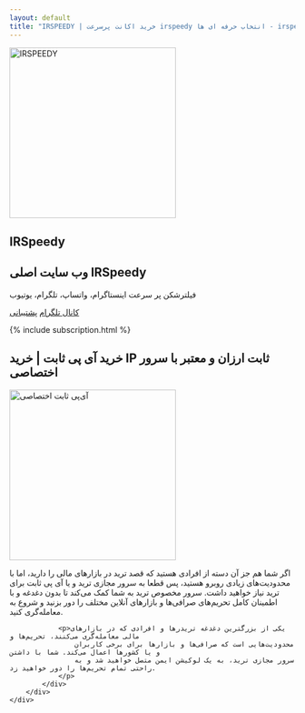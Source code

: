 ```yaml
---
layout: default
title: "IRSPEEDY | خرید اکانت پرسرعت irspeedy انتخاب حرفه ای ها - irspeedy"
---
```


<section class="hero-section text-light text-center py-5">
  <div class="container text-center">
    <div class="row">
      <div class="col">
        <img src="{{ '/assets/images/IRSPEEDY-L.webp' | relative_url }}" alt="IRSPEEDY" width="293" height="300" />
        <h1>IRSpeedy</h1>
        <h2>وب سایت اصلی IRSpeedy</h2>
        <p>فیلترشکن پر سرعت اینستاگرام، واتساپ، تلگرام، یوتیوب</p>
        <div class="buttons">
          <a class="btn btn-primary" href="https://t.me/vpnirspeedy"><i class="far fab fa-telegram"></i> کانال تلگرام</a> 
          <a class="btn btn-primary" href="https://t.me/irspeedy_admin"><i class="far fa-headset"></i> پشتیبانی</a>
        </div>
      </div>
    </div>
  </div>
</section>

{% include subscription.html %}

<section class="intro-section text-light text-center py-5">
    <div class="container">
        <div class="row">
            <h2 class="col-md-12 center">خرید آی پی ثابت | خرید IP ثابت ارزان و معتبر با سرور اختصاصی</h2>
        </div>
        <div class="row">
            <div class="col-md-4">
                <img src="{{ '/assets/images/IRSPEEDY-L.webp' | relative_url }}" alt="آی‌پی ثابت اختصاصی" width="293" height="300" loading="lazy">
            </div>
            <div class="col-md-8">
                <p>اگر شما هم جز آن دسته از افرادی هستید که قصد ترید در بازارهای مالی را دارید، اما با محدودیت‌های
                    زیادی روبرو هستید، پس قطعا به سرور مجازی ترید و یا آی پی ثابت برای ترید نیاز خواهید داشت. سرور
                    مخصوص ترید به شما کمک می‌کند تا بدون دغدغه و با اطمینان کامل تحریم‌های صرافی‌ها و بازارهای
                    آنلاین مختلف را دور بزنید و شروع به معامله‌گری کنید.
                </p>

                <p>یکی از بزرگترین دغدغه تریدرها و افرادی که در بازارهای مالی معامله‌گری می‌کنند، تحریم‌ها و
                    محدودیت‌هایی است که صرافی‌ها و بازارها برای برخی کاربران و یا کشورها اعمال می‌کند. شما با داشتن
                    سرور مجازی ترید، به یک لوکیشن ایمن متصل خواهید شد و به راحتی تمام تحریم‌ها را دور خواهید زد.
                </p>
            </div>
        </div>
    </div>
</section>